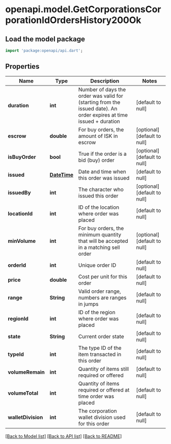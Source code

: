 # openapi.model.GetCorporationsCorporationIdOrdersHistory200Ok

## Load the model package
```dart
import 'package:openapi/api.dart';
```

## Properties
Name | Type | Description | Notes
------------ | ------------- | ------------- | -------------
**duration** | **int** | Number of days the order was valid for (starting from the issued date). An order expires at time issued + duration | [default to null]
**escrow** | **double** | For buy orders, the amount of ISK in escrow | [optional] [default to null]
**isBuyOrder** | **bool** | True if the order is a bid (buy) order | [optional] [default to null]
**issued** | [**DateTime**](DateTime.md) | Date and time when this order was issued | [default to null]
**issuedBy** | **int** | The character who issued this order | [optional] [default to null]
**locationId** | **int** | ID of the location where order was placed | [default to null]
**minVolume** | **int** | For buy orders, the minimum quantity that will be accepted in a matching sell order | [optional] [default to null]
**orderId** | **int** | Unique order ID | [default to null]
**price** | **double** | Cost per unit for this order | [default to null]
**range** | **String** | Valid order range, numbers are ranges in jumps | [default to null]
**regionId** | **int** | ID of the region where order was placed | [default to null]
**state** | **String** | Current order state | [default to null]
**typeId** | **int** | The type ID of the item transacted in this order | [default to null]
**volumeRemain** | **int** | Quantity of items still required or offered | [default to null]
**volumeTotal** | **int** | Quantity of items required or offered at time order was placed | [default to null]
**walletDivision** | **int** | The corporation wallet division used for this order | [default to null]

[[Back to Model list]](../README.md#documentation-for-models) [[Back to API list]](../README.md#documentation-for-api-endpoints) [[Back to README]](../README.md)


